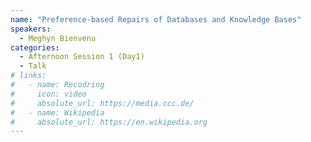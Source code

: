 ```yaml
---
name: "Preference-based Repairs of Databases and Knowledge Bases"
speakers:
  - Meghyn Bienvenu
categories:
  - Afternoon Session 1 (Day1)
  - Talk
# links:
#   - name: Recodring
#     icon: video
#     absolute_url: https://media.ccc.de/
#   - name: Wikipedia
#     absolute_url: https://en.wikipedia.org
---
```

